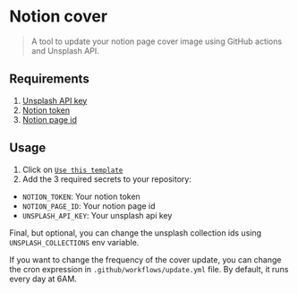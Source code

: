# Notion cover

> A tool to update your notion page cover image using GitHub actions and Unsplash API.

## Requirements

1. [Unsplash API key](https://unsplash.com/oauth/applications)
2. [Notion token](https://www.notion.so/my-integrations)
3. [Notion page id](https://developers.notion.com/docs/working-with-page-content#:~text:=%22Where%20can%20I%20find%20my%20page's%20ID?%22)

## Usage

1. Click on [`Use this template`](https://github.com/new?template_name=notion-cover&template_owner=eduardostuart)
2. Add the 3 required secrets to your repository:

- `NOTION_TOKEN`: Your notion token
- `NOTION_PAGE_ID`: Your notion page id
- `UNSPLASH_API_KEY`: Your unsplash api key

Final, but optional, you can change the unsplash collection ids using `UNSPLASH_COLLECTIONS` env variable.

If you want to change the frequency of the cover update, you can change the cron expression in `.github/workflows/update.yml` file. By default, it runs every day at 6AM.
